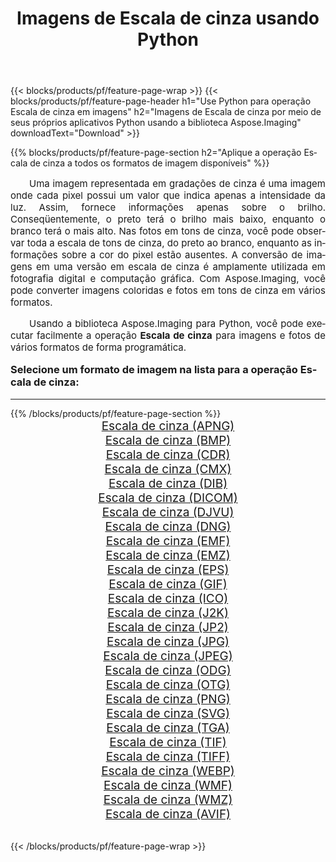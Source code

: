 ﻿---
title: Imagens de Escala de cinza usando Python 
weight: 3920
url: /pt/python-net/grayscale/ 
lang: pt
langdirlevel: 2
locales: zh-hans,ja,it,ru,de,es,fr,nl,id,lt,pl,pt,vi,tr,ko,zh-hant,ar,hi,th,sv,cs,uk,he
description: Aplicando a biblioteca Aspose.Imaging a imagens e fotos de Escala de cinza usando seus próprios aplicativos Python e APIs de servidor.
---

{{< blocks/products/pf/feature-page-wrap >}}
{{< blocks/products/pf/feature-page-header h1="Use Python para operação Escala de cinza em imagens" h2="Imagens de Escala de cinza por meio de seus próprios aplicativos Python usando a biblioteca Aspose.Imaging" downloadText="Download" >}}


{{% blocks/products/pf/feature-page-section  h2="Aplique a operação Escala de cinza a todos os formatos de imagem disponíveis" %}}
<p align="justify" style="text-indent:2em;font-size:15px;">
Uma imagem representada em gradações de cinza é uma imagem onde cada pixel possui um valor que indica apenas a intensidade da luz. Assim, fornece informações apenas sobre o brilho. Conseqüentemente, o preto terá o brilho mais baixo, enquanto o branco terá o mais alto. Nas fotos em tons de cinza, você pode observar toda a escala de tons de cinza, do preto ao branco, enquanto as informações sobre a cor do pixel estão ausentes. A conversão de imagens em uma versão em escala de cinza é amplamente utilizada em fotografia digital e computação gráfica. Com Aspose.Imaging, você pode converter imagens coloridas e fotos em tons de cinza em vários formatos.
</p>
<p align="justify" style="text-indent:2em;font-size:15px;">
Usando a biblioteca Aspose.Imaging para Python, você pode executar facilmente a operação <b>Escala de cinza</b> para imagens e fotos de vários formatos de forma programática.
</p>
<h3 style="margin-top:16px;">
Selecione um formato de imagem na lista para a operação Escala de cinza:
</h3>
<hr/>
{{% /blocks/products/pf/feature-page-section %}}
<div class="container-fluid productfamilypage bg-gray">
    <div class="convertypes bg-gray agp-content section">
        <div class="container">
		<div class="row other-converters" style="gap: 10px;font-size: 19px;text-align:center;">
		    <div class='col-md-3 other-converter remove-lp remove-rp'><a href="/imaging/pt/python-net/grayscale/apng/" style="padding:15px;">Escala de cinza (APNG)</a></div><div class='col-md-3 other-converter remove-lp remove-rp'><a href="/imaging/pt/python-net/grayscale/bmp/" style="padding:15px;">Escala de cinza (BMP)</a></div><div class='col-md-3 other-converter remove-lp remove-rp'><a href="/imaging/pt/python-net/grayscale/cdr/" style="padding:15px;">Escala de cinza (CDR)</a></div><div class='col-md-3 other-converter remove-lp remove-rp'><a href="/imaging/pt/python-net/grayscale/cmx/" style="padding:15px;">Escala de cinza (CMX)</a></div><div class='col-md-3 other-converter remove-lp remove-rp'><a href="/imaging/pt/python-net/grayscale/dib/" style="padding:15px;">Escala de cinza (DIB)</a></div><div class='col-md-3 other-converter remove-lp remove-rp'><a href="/imaging/pt/python-net/grayscale/dicom/" style="padding:15px;">Escala de cinza (DICOM)</a></div><div class='col-md-3 other-converter remove-lp remove-rp'><a href="/imaging/pt/python-net/grayscale/djvu/" style="padding:15px;">Escala de cinza (DJVU)</a></div><div class='col-md-3 other-converter remove-lp remove-rp'><a href="/imaging/pt/python-net/grayscale/dng/" style="padding:15px;">Escala de cinza (DNG)</a></div><div class='col-md-3 other-converter remove-lp remove-rp'><a href="/imaging/pt/python-net/grayscale/emf/" style="padding:15px;">Escala de cinza (EMF)</a></div><div class='col-md-3 other-converter remove-lp remove-rp'><a href="/imaging/pt/python-net/grayscale/emz/" style="padding:15px;">Escala de cinza (EMZ)</a></div><div class='col-md-3 other-converter remove-lp remove-rp'><a href="/imaging/pt/python-net/grayscale/eps/" style="padding:15px;">Escala de cinza (EPS)</a></div><div class='col-md-3 other-converter remove-lp remove-rp'><a href="/imaging/pt/python-net/grayscale/gif/" style="padding:15px;">Escala de cinza (GIF)</a></div><div class='col-md-3 other-converter remove-lp remove-rp'><a href="/imaging/pt/python-net/grayscale/ico/" style="padding:15px;">Escala de cinza (ICO)</a></div><div class='col-md-3 other-converter remove-lp remove-rp'><a href="/imaging/pt/python-net/grayscale/j2k/" style="padding:15px;">Escala de cinza (J2K)</a></div><div class='col-md-3 other-converter remove-lp remove-rp'><a href="/imaging/pt/python-net/grayscale/jp2/" style="padding:15px;">Escala de cinza (JP2)</a></div><div class='col-md-3 other-converter remove-lp remove-rp'><a href="/imaging/pt/python-net/grayscale/jpg/" style="padding:15px;">Escala de cinza (JPG)</a></div><div class='col-md-3 other-converter remove-lp remove-rp'><a href="/imaging/pt/python-net/grayscale/jpeg/" style="padding:15px;">Escala de cinza (JPEG)</a></div><div class='col-md-3 other-converter remove-lp remove-rp'><a href="/imaging/pt/python-net/grayscale/odg/" style="padding:15px;">Escala de cinza (ODG)</a></div><div class='col-md-3 other-converter remove-lp remove-rp'><a href="/imaging/pt/python-net/grayscale/otg/" style="padding:15px;">Escala de cinza (OTG)</a></div><div class='col-md-3 other-converter remove-lp remove-rp'><a href="/imaging/pt/python-net/grayscale/png/" style="padding:15px;">Escala de cinza (PNG)</a></div><div class='col-md-3 other-converter remove-lp remove-rp'><a href="/imaging/pt/python-net/grayscale/svg/" style="padding:15px;">Escala de cinza (SVG)</a></div><div class='col-md-3 other-converter remove-lp remove-rp'><a href="/imaging/pt/python-net/grayscale/tga/" style="padding:15px;">Escala de cinza (TGA)</a></div><div class='col-md-3 other-converter remove-lp remove-rp'><a href="/imaging/pt/python-net/grayscale/tif/" style="padding:15px;">Escala de cinza (TIF)</a></div><div class='col-md-3 other-converter remove-lp remove-rp'><a href="/imaging/pt/python-net/grayscale/tiff/" style="padding:15px;">Escala de cinza (TIFF)</a></div><div class='col-md-3 other-converter remove-lp remove-rp'><a href="/imaging/pt/python-net/grayscale/webp/" style="padding:15px;">Escala de cinza (WEBP)</a></div><div class='col-md-3 other-converter remove-lp remove-rp'><a href="/imaging/pt/python-net/grayscale/wmf/" style="padding:15px;">Escala de cinza (WMF)</a></div><div class='col-md-3 other-converter remove-lp remove-rp'><a href="/imaging/pt/python-net/grayscale/wmz/" style="padding:15px;">Escala de cinza (WMZ)</a></div><div class='col-md-3 other-converter remove-lp remove-rp'><a href="/imaging/pt/python-net/grayscale/avif/" style="padding:15px;">Escala de cinza (AVIF)</a></div>
                </div>
        </div>
    </div>
</div>
<br/>

{{< /blocks/products/pf/feature-page-wrap >}}
